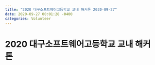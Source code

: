 ```yaml
---
title: "2020 대구소프트웨어고등학교 교내 해커톤 2020-09-27"
date: 2020-09-27 00:01:28 -0400
categories: Volunteer
---
```


# 2020 대구소프트웨어고등학교 교내 해커톤 